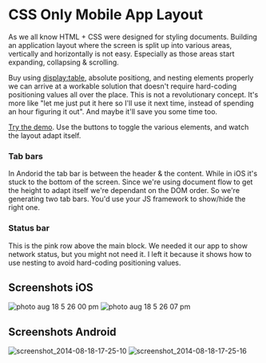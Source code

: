 # CSS Only Mobile App Layout


As we all know HTML + CSS were designed for styling documents.
Building an application layout where the screen is split up into various areas, vertically and horizontally is not easy.
Especially as those areas start expanding, collapsing & scrolling.

Buy using [display:table](http://caniuse.com/css-table), absolute positiong, and nesting elements properly we can arrive at a workable solution that doesn't require hard-coding positioning values all over the place.
This is not a revolutionary concept. It's more like "let me just put it here so I'll use it next time, instead of spending an hour figuring it out".
And maybe it'll save you some time too.

[Try the demo](https://rawgit.com/p3drosola/css-mobile-app-layout/master/index.html). Use the buttons to toggle the various elements, and watch the layout adapt itself.

### Tab bars

In Andorid the tab bar is between the header & the content. While in iOS it's stuck to the bottom of the screen. Since we're using document flow to get the height to adapt itself we're dependant on the DOM order. So we're generating two tab bars. You'd use your JS framework to show/hide the right one.

### Status bar

This is the pink row above the main block. We needed it our app to show network status, but you might not need it. I left it because it shows how to use nesting to avoid hard-coding positioning values.

## Screenshots iOS
![photo aug 18 5 26 00 pm](https://cloud.githubusercontent.com/assets/520550/3954057/6c01b560-26f2-11e4-85bf-ff93b0e30ecd.png)
![photo aug 18 5 26 07 pm](https://cloud.githubusercontent.com/assets/520550/3954056/6c0eab6c-26f2-11e4-81b0-c3d03e3d237c.png)

## Screenshots Android

![screenshot_2014-08-18-17-25-10](https://cloud.githubusercontent.com/assets/520550/3954059/6c53f5a0-26f2-11e4-863c-1adbd422cee2.png)
![screenshot_2014-08-18-17-25-16](https://cloud.githubusercontent.com/assets/520550/3954086/a82a185c-26f2-11e4-91e7-db094e6a4b90.png)
